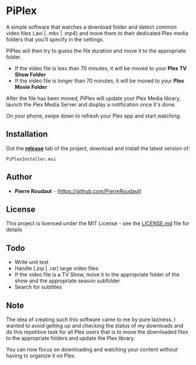# PiPlex

A simple software that watches a download folder and detect common video files 
(.avi | .mkv | .mp4) and move them to their dedicated Plex media folders that you'll specify in the settings.

PiPlex will then try to guess the file duration and move it to the appropriate folder.

* If the video file is less than 70 minutes, it will be moved to your **Plex TV Show Folder**
* If the video file is longer than 70 minutes, it will be moved to your **Plex Movie Folder**

After the file has been moved, PiPlex will update your Plex Media library, launch the Plex Media Server and display a notification once it's done.

On your phone, swipe down to refresh your Plex app and start watching.

## Installation
Got the **[release](https://github.com/PierreRoudaut/pi-plex/releases)** tab of the project, download and install the latest version of: 
```
PiPlexInstaller.msi
```

## Author

* **Pierre Roudaut** - (https://github.com/PierreRoudaut)

## License

This project is licensed under the MIT License - see the [LICENSE.md](LICENSE.md) file for details

## Todo

* Write unit test
* Handle (.zip | .rar) large video files
* If the video file is a TV Show, move it to the appropriate folder of the show and the appropriate season subfolder
* Search for subtitles

## Note

The idea of creating such this software came to me by pure laziness. I wanted to avoid getting up and checking the status of my downloads and do this repetitive task for all Plex users that is to move the downloaded files to the appropriate folders and update the Plex library.

You can now focus on downloading and watching your content without having to organize it on Plex.
